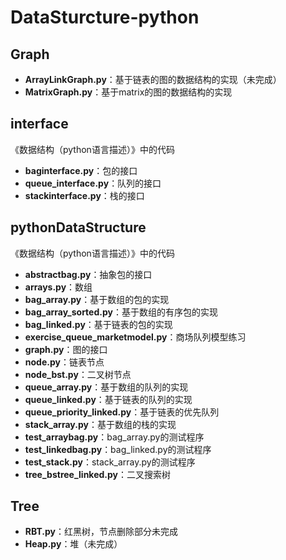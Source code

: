 # DataSturcture-python

## Graph
+ **ArrayLinkGraph.py**：基于链表的图的数据结构的实现（未完成）
+ **MatrixGraph.py**：基于matrix的图的数据结构的实现

## interface
《数据结构（python语言描述）》中的代码
+ **baginterface.py**：包的接口
+ **queue_interface.py**：队列的接口
+ **stackinterface.py**：栈的接口

## pythonDataStructure
《数据结构（python语言描述）》中的代码
+ **abstractbag.py**：抽象包的接口
+ **arrays.py**：数组
+ **bag_array.py**：基于数组的包的实现
+ **bag_array_sorted.py**：基于数组的有序包的实现
+ **bag_linked.py**：基于链表的包的实现
+ **exercise_queue_marketmodel.py**：商场队列模型练习
+ **graph.py**：图的接口
+ **node.py**：链表节点
+ **node_bst.py**：二叉树节点
+ **queue_array.py**：基于数组的队列的实现
+ **queue_linked.py**：基于链表的队列的实现
+ **queue_priority_linked.py**：基于链表的优先队列
+ **stack_array.py**：基于数组的栈的实现 
+ **test_arraybag.py**：bag_array.py的测试程序
+ **test_linkedbag.py**：bag_linked.py的测试程序
+ **test_stack.py**：stack_array.py的测试程序
+ **tree_bstree_linked.py**：二叉搜索树

## Tree
+ **RBT.py**：红黑树，节点删除部分未完成
+ **Heap.py**：堆（未完成）
